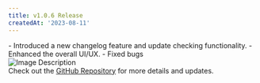 ```yaml
---
title: v1.0.6 Release
createdAt: '2023-08-11'
---
```


<div style="display: flex; align-items: flex-start; flex-direction:column;">
  <div style="flex: 1;">
    - Introduced a new changelog feature and update checking functionality.
    - Enhanced the overall UI/UX.
    - Fixed bugs

  </div>
  <div style="max-width: 300px;">
    <img src="/static/release1.0.6.png" alt="Image Description" style="max-width: 100%;">
  </div>
  <div>
    Check out the <a href="https://github.com/syscoin/pali-mobile" target="_blank">GitHub Repository</a> for more details and updates.
    </div>
</div>
